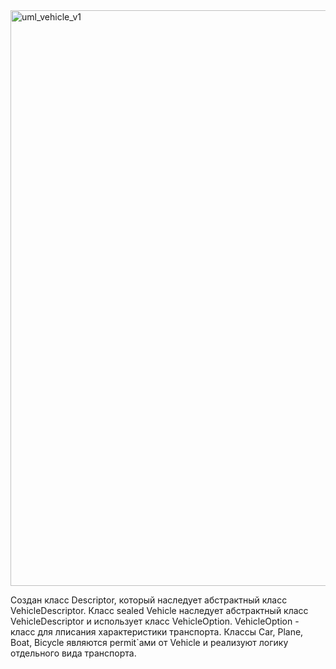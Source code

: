 <img width="721" height="921" alt="uml_vehicle_v1" src="https://github.com/user-attachments/assets/53d12554-abda-47bf-8bde-fdbb4f359992" />

Создан класс Descriptor, который наследует абстрактный класс VehicleDescriptor. 
Класс sealed Vehicle наследует абстрактный класс VehicleDescriptor и использует класс VehicleOption.
VehicleOption - класс для лписания характеристики транспорта.
Классы Car, Plane, Boat, Bicycle являются permit`ами от Vehicle и реализуют логику отдельного вида транспорта.
